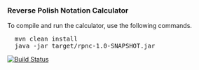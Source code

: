 ### Reverse Polish Notation Calculator
To compile and run the calculator, use the following commands.

<pre>
  mvn clean install
  java -jar target/rpnc-1.0-SNAPSHOT.jar
</pre>

[![Build Status](https://www.travis-ci.org/kamranzafar/rpnc.svg?branch=master)](https://www.travis-ci.org/kamranzafar/rpnc)
